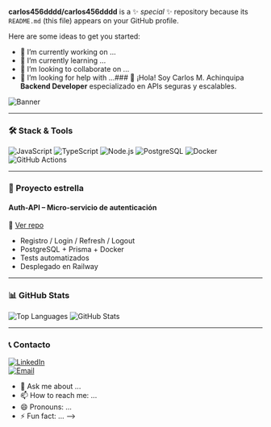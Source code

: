 

**carlos456dddd/carlos456dddd** is a ✨ _special_ ✨ repository because its `README.md` (this file) appears on your GitHub profile.

Here are some ideas to get you started:

- 🔭 I’m currently working on ...
- 🌱 I’m currently learning ...
- 👯 I’m looking to collaborate on ...
- 🤔 I’m looking for help with ...### 👋 ¡Hola! Soy Carlos M. Achinquipa
**Backend Developer** especializado en APIs seguras y escalables.

![Banner](https://capsule-render.vercel.app/api?type=rect&color=0d1117&height=180&section=header&text=Carlos%20G.%20Machado&fontSize=50&fontColor=39d353)

---

### 🛠️ Stack & Tools
![JavaScript](https://img.shields.io/badge/-JavaScript-F7DF1E?style=flat&logo=javascript&logoColor=black)
![TypeScript](https://img.shields.io/badge/-TypeScript-3178C6?style=flat&logo=typescript&logoColor=white)
![Node.js](https://img.shields.io/badge/-Node.js-339933?style=flat&logo=node.js&logoColor=white)
![PostgreSQL](https://img.shields.io/badge/-PostgreSQL-336791?style=flat&logo=postgresql&logoColor=white)
![Docker](https://img.shields.io/badge/-Docker-2496ED?style=flat&logo=docker&logoColor=white)
![GitHub Actions](https://img.shields.io/badge/-GitHub%20Actions-2088FF?style=flat&logo=github-actions&logoColor=white)

---

### 🚀 Proyecto estrella
#### **Auth-API** – Micro-servicio de autenticación  
🔗 [Ver repo](https://github.com/carlos456dddd/Auth-API)  
- Registro / Login / Refresh / Logout  
- PostgreSQL + Prisma + Docker  
- Tests automatizados  
- Desplegado en Railway

---

### 📊 GitHub Stats
![Top Languages](https://github-readme-stats.vercel.app/api/top-langs/?username=carlos456dddd&layout=compact&theme=dark)
![GitHub Stats](https://github-readme-stats.vercel.app/api?username=carlos456dddd&show_icons=true&theme=dark)

---

### 📞 Contacto
[![LinkedIn](https://img.shields.io/badge/LinkedIn-0A66C2?style=flat&logo=linkedin&logoColor=white)](https://linkedin.com/in/carlosalbertomamaniachinquipa)  
[![Email](https://img.shields.io/badge/Email-D14836?style=flat&logo=gmail&logoColor=white)](mailto:starnear9995@gmail.com)
- 💬 Ask me about ...
- 📫 How to reach me: ...
- 😄 Pronouns: ...
- ⚡ Fun fact: ...
-->
